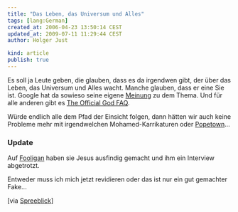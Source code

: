 ```yaml
---
title: "Das Leben, das Universum und Alles"
tags: [lang:German]
created_at: 2006-04-23 13:50:14 CEST
updated_at: 2009-07-11 11:29:44 CEST
author: Holger Just

kind: article
publish: true
---
```


Es soll ja Leute geben, die glauben, dass es da irgendwen gibt, der über das Leben, das Universum und Alles wacht. Manche glauben, dass er eine Sie ist. Google hat da sowieso seine eigene [Meinung](http://www.google.de/search?q=the+answer+to+life+the+universe+and+everything) zu dem Thema. Und für alle anderen gibt es [The Official God FAQ](http://www.400monkeys.com/God/).

Würde endlich alle dem Pfad der Einsicht folgen, dann hätten wir auch keine Probleme mehr mit irgendwelchen Mohamed-Karrikaturen oder [Popetown](http://www.mtv.de/popetown/index.php)...

### Update
Auf [Fooligan](http://fooligan.de/2006/04/23/jesus-christus-aka-menschensohn-aka-der-heiland/) haben sie Jesus ausfindig gemacht und ihm ein Interview abgetrotzt.

<object type="application/x-shockwave-flash" style="width: 425px; height: 350px;" data="http://www.youtube.com/v/gbAseUNn66g">
    <param name="movie" value="http://www.youtube.com/v/gbAseUNn66g"/>
  </object>

Entweder muss ich mich jetzt revidieren oder das ist nur ein gut gemachter Fake...

[via [Spreeblick](http://www.spreeblick.com/2006/04/24/am-kreuz-wirke-ich-halt-groser/)]